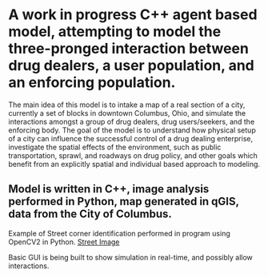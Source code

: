 # A work in progress C++ agent based model, attempting to model the three-pronged interaction between drug dealers, a user population, and an enforcing population.
The main idea of this model is to intake a map of a real section of a city, currently a set of blocks in downtown Columbus, Ohio, and simulate the interactions amongst a group of drug dealers, drug users/seekers, and the enforcing body. The goal of the model is to understand how physical setup of a city can influence the successful control of a drug dealing enterprise, investigate the spatial effects of the environment, such as public transportation, sprawl, and roadways on drug policy, and other goals which benefit from an explicitly spatial and individual based approach to modeling.
## Model is written in C++, image analysis performed in Python, map generated in qGIS, data from the City of Columbus.
Example of Street corner identification performed in program using OpenCV2 in Python.
[Street Image](https://github.com/whitman103/drugDealer/blob/master/nodeId.PNG)

Basic GUI is being built to show simulation in real-time, and possibly allow interactions.